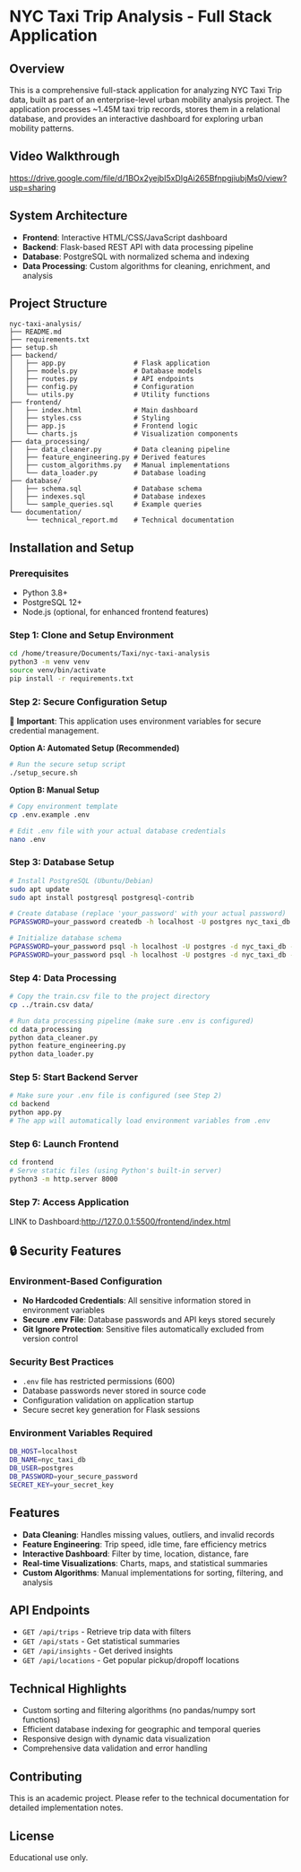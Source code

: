  
# NYC Taxi Trip Analysis - Full Stack Application

## Overview
This is a comprehensive full-stack application for analyzing NYC Taxi Trip data, built as part of an enterprise-level urban mobility analysis project. The application processes ~1.45M taxi trip records, stores them in a relational database, and provides an interactive dashboard for exploring urban mobility patterns.

## Video Walkthrough
https://drive.google.com/file/d/1BOx2yejbI5xDIgAi265BfnpgjiubjMs0/view?usp=sharing

## System Architecture
- **Frontend**: Interactive HTML/CSS/JavaScript dashboard
- **Backend**: Flask-based REST API with data processing pipeline
- **Database**: PostgreSQL with normalized schema and indexing
- **Data Processing**: Custom algorithms for cleaning, enrichment, and analysis

## Project Structure
```
nyc-taxi-analysis/
├── README.md
├── requirements.txt
├── setup.sh
├── backend/
│   ├── app.py                 # Flask application
│   ├── models.py              # Database models
│   ├── routes.py              # API endpoints
│   ├── config.py              # Configuration
│   └── utils.py               # Utility functions
├── frontend/
│   ├── index.html             # Main dashboard
│   ├── styles.css             # Styling
│   ├── app.js                 # Frontend logic
│   └── charts.js              # Visualization components
├── data_processing/
│   ├── data_cleaner.py        # Data cleaning pipeline
│   ├── feature_engineering.py # Derived features
│   ├── custom_algorithms.py   # Manual implementations
│   └── data_loader.py         # Database loading
├── database/
│   ├── schema.sql             # Database schema
│   ├── indexes.sql            # Database indexes
│   └── sample_queries.sql     # Example queries
└── documentation/
    └── technical_report.md    # Technical documentation
```

## Installation and Setup

### Prerequisites
- Python 3.8+
- PostgreSQL 12+
- Node.js (optional, for enhanced frontend features)

### Step 1: Clone and Setup Environment
```bash
cd /home/treasure/Documents/Taxi/nyc-taxi-analysis
python3 -m venv venv
source venv/bin/activate
pip install -r requirements.txt
```

### Step 2: Secure Configuration Setup
🔐 **Important**: This application uses environment variables for secure credential management.

**Option A: Automated Setup (Recommended)**
```bash
# Run the secure setup script
./setup_secure.sh
```

**Option B: Manual Setup**
```bash
# Copy environment template
cp .env.example .env

# Edit .env file with your actual database credentials
nano .env
```

### Step 3: Database Setup
```bash
# Install PostgreSQL (Ubuntu/Debian)
sudo apt update
sudo apt install postgresql postgresql-contrib

# Create database (replace 'your_password' with your actual password)
PGPASSWORD=your_password createdb -h localhost -U postgres nyc_taxi_db

# Initialize database schema
PGPASSWORD=your_password psql -h localhost -U postgres -d nyc_taxi_db -f database/schema.sql
PGPASSWORD=your_password psql -h localhost -U postgres -d nyc_taxi_db -f database/indexes.sql
```

### Step 4: Data Processing
```bash
# Copy the train.csv file to the project directory
cp ../train.csv data/

# Run data processing pipeline (make sure .env is configured)
cd data_processing
python data_cleaner.py
python feature_engineering.py
python data_loader.py
```

### Step 5: Start Backend Server
```bash
# Make sure your .env file is configured (see Step 2)
cd backend
python app.py
# The app will automatically load environment variables from .env
```

### Step 6: Launch Frontend
```bash
cd frontend
# Serve static files (using Python's built-in server)
python3 -m http.server 8000
```

### Step 7: Access Application
LINK to Dashboard:http://127.0.0.1:5500/frontend/index.html

## 🔒 Security Features

### Environment-Based Configuration
- **No Hardcoded Credentials**: All sensitive information stored in environment variables
- **Secure .env File**: Database passwords and API keys stored securely
- **Git Ignore Protection**: Sensitive files automatically excluded from version control

### Security Best Practices
- `.env` file has restricted permissions (600)
- Database passwords never stored in source code
- Configuration validation on application startup
- Secure secret key generation for Flask sessions

### Environment Variables Required
```bash
DB_HOST=localhost
DB_NAME=nyc_taxi_db
DB_USER=postgres
DB_PASSWORD=your_secure_password
SECRET_KEY=your_secret_key
```

## Features
- **Data Cleaning**: Handles missing values, outliers, and invalid records
- **Feature Engineering**: Trip speed, idle time, fare efficiency metrics
- **Interactive Dashboard**: Filter by time, location, distance, fare
- **Real-time Visualizations**: Charts, maps, and statistical summaries
- **Custom Algorithms**: Manual implementations for sorting, filtering, and analysis

## API Endpoints
- `GET /api/trips` - Retrieve trip data with filters
- `GET /api/stats` - Get statistical summaries
- `GET /api/insights` - Get derived insights
- `GET /api/locations` - Get popular pickup/dropoff locations

## Technical Highlights
- Custom sorting and filtering algorithms (no pandas/numpy sort functions)
- Efficient database indexing for geographic and temporal queries
- Responsive design with dynamic data visualization
- Comprehensive data validation and error handling

## Contributing
This is an academic project. Please refer to the technical documentation for detailed implementation notes.

## License
Educational use only.
